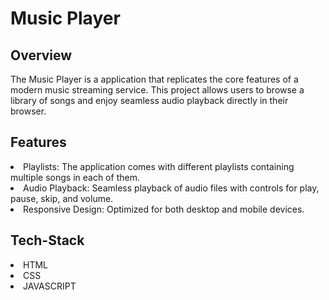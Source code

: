 <h1>Music Player</h1>
<h2>Overview</h2>
The Music Player is a application that replicates the core features of a modern music streaming service. This project allows users to browse a library of songs and enjoy seamless audio playback directly in their browser.
<h2>Features</h2>
<li>Playlists: The application comes with different playlists containing multiple songs in each of them.</li>
<li>Audio Playback: Seamless playback of audio files with controls for play, pause, skip, and volume.</li>
<li>Responsive Design: Optimized for both desktop and mobile devices.</li>

<h2>Tech-Stack</h2>
<li>HTML</li>

<li>CSS</li>

<li>JAVASCRIPT</li>
